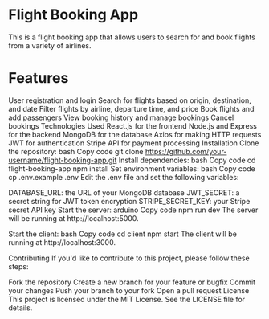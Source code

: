 # Flight Booking App
This is a flight booking app that allows users to search for and book flights from a variety of airlines.

# Features
User registration and login
Search for flights based on origin, destination, and date
Filter flights by airline, departure time, and price
Book flights and add passengers
View booking history and manage bookings
Cancel bookings
Technologies Used
React.js for the frontend
Node.js and Express for the backend
MongoDB for the database
Axios for making HTTP requests
JWT for authentication
Stripe API for payment processing
Installation
Clone the repository:
bash
Copy code
git clone https://github.com/your-username/flight-booking-app.git
Install dependencies:
bash
Copy code
cd flight-booking-app
npm install
Set environment variables:
bash
Copy code
cp .env.example .env
Edit the .env file and set the following variables:

DATABASE_URL: the URL of your MongoDB database
JWT_SECRET: a secret string for JWT token encryption
STRIPE_SECRET_KEY: your Stripe secret API key
Start the server:
arduino
Copy code
npm run dev
The server will be running at http://localhost:5000.

Start the client:
bash
Copy code
cd client
npm start
The client will be running at http://localhost:3000.

Contributing
If you'd like to contribute to this project, please follow these steps:

Fork the repository
Create a new branch for your feature or bugfix
Commit your changes
Push your branch to your fork
Open a pull request
License
This project is licensed under the MIT License. See the LICENSE file for details.